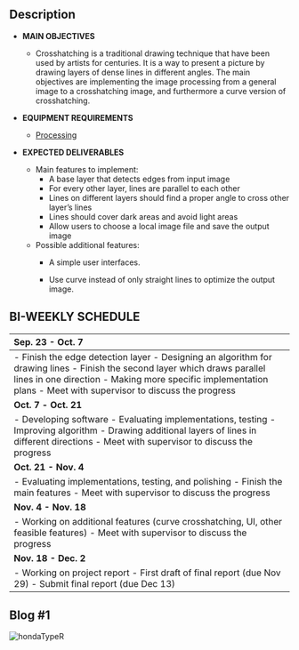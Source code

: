 ## Description

- **MAIN OBJECTIVES**

  - Crosshatching is a traditional drawing technique that have been used by
    artists for centuries. It is a way to present a picture by drawing layers of
    dense lines in different angles. The main objectives are implementing the image processing from a general image to a crosshatching image, and furthermore a curve version of crosshatching.

- **EQUIPMENT REQUIREMENTS**

  - [Processing](https://processing.org/)

- **EXPECTED DELIVERABLES**

  - Main features to implement:
    - A base layer that detects edges from input image
    - For every other layer, lines are parallel to each other
    - Lines on different layers should find a proper angle to cross other layer’s lines
    - Lines should cover dark areas and avoid light areas
    - Allow users to choose a local image file and save the output image
  - Possible additional features:
    - A simple user interfaces.
    
    - Use curve instead of only straight lines to optimize the output image.
    
      


## BI-WEEKLY SCHEDULE   

| **Sep. 23   -   Oct.   7**                                   |
| :----------------------------------------------------------- |
| -  Finish the edge detection layer                                                                                       -  Designing an algorithm for drawing lines                                                                               -  Finish the second layer which draws parallel lines in one   direction                      -  Making more specific implementation   plans                                                             -  Meet with   supervisor to discuss the progress |
| **Oct.** **7**     **-   Oct. 21**                           |
| -  Developing software                                                                                                        -  Evaluating   implementations, testing                                                                          -  Improving algorithm                                                                                                         -  Drawing additional   layers of lines in different directions                                         -  Meet with supervisor to discuss the progress |
| **Oct. 21   -   Nov. 4**                                     |
| -  Evaluating implementations, testing,   and polishing                                                 -  Finish the main features                                                                                                 -  Meet with supervisor to discuss the progress |
| **Nov. 4   -   Nov. 18**                                     |
| -  Working on additional features (curve crosshatching, UI, other feasible features)                                                                                                                               - Meet with supervisor to discuss the progress |
| **Nov. 18   -     Dec. 2**                                   |
| -  Working on project report                                                                                               -  First draft of final report   (due Nov 29)                                                                              -  Submit final report (due Dec 13) |



## Blog #1

![hondaTypeR](../pic/hondaTypeR.jpg)
